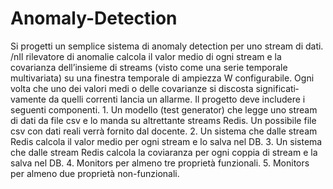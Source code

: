 # Anomaly-Detection
Si progetti un semplice sistema di anomaly detection per uno stream di dati.
/nIl rilevatore di anomalie calcola il valor medio di ogni stream e la covarianza
dell’insieme di streams (visto come una serie temporale multivariata) su una
finestra temporale di ampiezza W configurabile.
    Ogni volta che uno dei valori medi o delle covarianze si discosta significati­
vamente da quelli correnti lancia un allarme.
    Il progetto deve includere i seguenti componenti.
    1. Un modello (test generator) che legge uno stream di dati da file csv e lo
        manda su altrettante streams Redis. Un possibile file csv con dati reali
        verrà fornito dal docente.
    2. Un sistema che dalle stream Redis calcola il valor medio per ogni stream
        e lo salva nel DB.
    3. Un sistema che dalle stream Redis calcola la coviaranza per ogni coppia
        di stream e la salva nel DB.
   4. Monitors per almeno tre proprietà funzionali.
    5. Monitors per almeno due proprietà non-funzionali.
